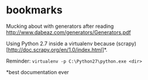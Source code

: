 # bookmarks
Mucking about with generators after reading http://www.dabeaz.com/generators/Generators.pdf

Using Python 2.7 inside a virtualenv because (scrapy)[http://doc.scrapy.org/en/1.0/index.html]*.

Reminder: `virtualenv -p C:\Python27\python.exe <dir> `

*best documentation ever
